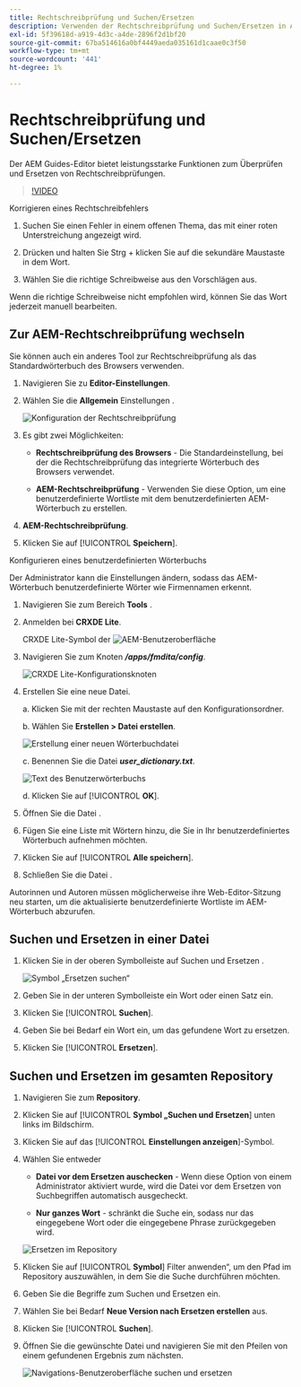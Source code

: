```yaml
---
title: Rechtschreibprüfung und Suchen/Ersetzen
description: Verwenden der Rechtschreibprüfung und Suchen/Ersetzen in AEM Guides
exl-id: 5f39618d-a919-4d3c-a4de-2896f2d1bf20
source-git-commit: 67ba514616a0bf4449aeda035161d1caae0c3f50
workflow-type: tm+mt
source-wordcount: '441'
ht-degree: 1%

---
```


# Rechtschreibprüfung und Suchen/Ersetzen

Der AEM Guides-Editor bietet leistungsstarke Funktionen zum Überprüfen und Ersetzen von Rechtschreibprüfungen.

>[!VIDEO](https://video.tv.adobe.com/v/342768?quality=12&learn=on)

Korrigieren eines Rechtschreibfehlers

1. Suchen Sie einen Fehler in einem offenen Thema, das mit einer roten Unterstreichung angezeigt wird.

1. Drücken und halten Sie Strg + klicken Sie auf die sekundäre Maustaste in dem Wort.

1. Wählen Sie die richtige Schreibweise aus den Vorschlägen aus.

Wenn die richtige Schreibweise nicht empfohlen wird, können Sie das Wort jederzeit manuell bearbeiten.

## Zur AEM-Rechtschreibprüfung wechseln

Sie können auch ein anderes Tool zur Rechtschreibprüfung als das Standardwörterbuch des Browsers verwenden.

1. Navigieren Sie zu **Editor-Einstellungen**.

1. Wählen Sie die **Allgemein** Einstellungen .

   ![Konfiguration der Rechtschreibprüfung](images/lesson-11/configure-dictionary.png)

1. Es gibt zwei Möglichkeiten:

   - **Rechtschreibprüfung des Browsers** - Die Standardeinstellung, bei der die Rechtschreibprüfung das integrierte Wörterbuch des Browsers verwendet.

   - **AEM-Rechtschreibprüfung** - Verwenden Sie diese Option, um eine benutzerdefinierte Wortliste mit dem benutzerdefinierten AEM-Wörterbuch zu erstellen.

1. **AEM-Rechtschreibprüfung**.

1. Klicken Sie auf [!UICONTROL **Speichern**].

Konfigurieren eines benutzerdefinierten Wörterbuchs

Der Administrator kann die Einstellungen ändern, sodass das AEM-Wörterbuch benutzerdefinierte Wörter wie Firmennamen erkennt.

1. Navigieren Sie zum Bereich **Tools** .

1. Anmelden bei **CRXDE Lite**.

   CRXDE Lite-Symbol der ![AEM-Benutzeroberfläche](images/lesson-11/crxde-lite.png)

1. Navigieren Sie zum Knoten **_/apps/fmdita/config_**.

   ![CRXDE Lite-Konfigurationsknoten](images/lesson-11/config-node.png)

1. Erstellen Sie eine neue Datei.

   a. Klicken Sie mit der rechten Maustaste auf den Konfigurationsordner.

   b. Wählen Sie **Erstellen > Datei erstellen**.

   ![Erstellung einer neuen Wörterbuchdatei](images/lesson-11/new-dictionary-file.png)

   c. Benennen Sie die Datei _**user_dictionary.txt**_.

   ![Text des Benutzerwörterbuchs](images/lesson-11/user-dictionary.png)

   d. Klicken Sie auf [!UICONTROL **OK**].

1. Öffnen Sie die Datei .

1. Fügen Sie eine Liste mit Wörtern hinzu, die Sie in Ihr benutzerdefiniertes Wörterbuch aufnehmen möchten.

1. Klicken Sie auf [!UICONTROL **Alle speichern**].

1. Schließen Sie die Datei .

Autorinnen und Autoren müssen möglicherweise ihre Web-Editor-Sitzung neu starten, um die aktualisierte benutzerdefinierte Wortliste im AEM-Wörterbuch abzurufen.

## Suchen und Ersetzen in einer Datei

1. Klicken Sie in der oberen Symbolleiste auf Suchen und Ersetzen .

   ![Symbol „Ersetzen suchen“](images/lesson-11/find-replace-icon.png)

1. Geben Sie in der unteren Symbolleiste ein Wort oder einen Satz ein.

1. Klicken Sie [!UICONTROL **Suchen**].

1. Geben Sie bei Bedarf ein Wort ein, um das gefundene Wort zu ersetzen.

1. Klicken Sie [!UICONTROL **Ersetzen**].

## Suchen und Ersetzen im gesamten Repository

1. Navigieren Sie zum **Repository**.

1. Klicken Sie auf [!UICONTROL **Symbol „Suchen und Ersetzen**] unten links im Bildschirm.

1. Klicken Sie auf das [!UICONTROL **Einstellungen anzeigen**]-Symbol.

1. Wählen Sie entweder

   - **Datei vor dem Ersetzen auschecken** - Wenn diese Option von einem Administrator aktiviert wurde, wird die Datei vor dem Ersetzen von Suchbegriffen automatisch ausgecheckt.

   - **Nur ganzes Wort** - schränkt die Suche ein, sodass nur das eingegebene Wort oder die eingegebene Phrase zurückgegeben wird.

   ![Ersetzen im Repository](images/lesson-11/repository-find-replace.png)

1. Klicken Sie auf [!UICONTROL **Symbol**] Filter anwenden“, um den Pfad im Repository auszuwählen, in dem Sie die Suche durchführen möchten.

1. Geben Sie die Begriffe zum Suchen und Ersetzen ein.

1. Wählen Sie bei Bedarf **Neue Version nach Ersetzen erstellen** aus.

1. Klicken Sie [!UICONTROL **Suchen**].

1. Öffnen Sie die gewünschte Datei und navigieren Sie mit den Pfeilen von einem gefundenen Ergebnis zum nächsten.

   ![Navigations-Benutzeroberfläche suchen und ersetzen](images/lesson-11/find-replace-navigation.png)
